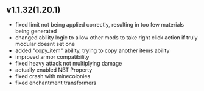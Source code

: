 ## v1.1.32(1.20.1)
- fixed limit not being applied correctly, resulting in too few materials being generated
- changed ability logic to allow other mods to take right click action if truly modular doesnt set one
- added "copy_item" ability, trying to copy another items ability
- improved armor compatibility
- fixed heavy attack not multiplying damage
- actually enabled NBT Property
- fixed crash with minecolonies
- fixed enchantment transformers